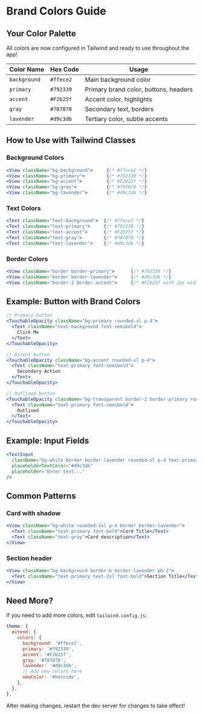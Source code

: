 # Brand Colors Guide

## Your Color Palette

All colors are now configured in Tailwind and ready to use throughout the app!

| Color Name | Hex Code | Usage |
|------------|----------|-------|
| `background` | `#ffece2` | Main background color |
| `primary` | `#792339` | Primary brand color, buttons, headers |
| `accent` | `#F2b25f` | Accent color, highlights |
| `gray` | `#787878` | Secondary text, borders |
| `lavender` | `#d9c3db` | Tertiary color, subtle accents |

## How to Use with Tailwind Classes

### Background Colors
```jsx
<View className="bg-background">     {/* #ffece2 */}
<View className="bg-primary">        {/* #792339 */}
<View className="bg-accent">         {/* #F2b25f */}
<View className="bg-gray">           {/* #787878 */}
<View className="bg-lavender">       {/* #d9c3db */}
```

### Text Colors
```jsx
<Text className="text-background">  {/* #ffece2 */}
<Text className="text-primary">     {/* #792339 */}
<Text className="text-accent">      {/* #F2b25f */}
<Text className="text-gray">        {/* #787878 */}
<Text className="text-lavender">    {/* #d9c3db */}
```

### Border Colors
```jsx
<View className="border border-primary">      {/* #792339 */}
<View className="border border-lavender">     {/* #d9c3db */}
<View className="border-2 border-accent">     {/* #F2b25f with 2px width */}
```

## Example: Button with Brand Colors

```jsx
// Primary button
<TouchableOpacity className="bg-primary rounded-xl p-4">
  <Text className="text-background font-semibold">
    Click Me
  </Text>
</TouchableOpacity>

// Accent button
<TouchableOpacity className="bg-accent rounded-xl p-4">
  <Text className="text-primary font-semibold">
    Secondary Action
  </Text>
</TouchableOpacity>

// Outlined button
<TouchableOpacity className="bg-transparent border-2 border-primary rounded-xl p-4">
  <Text className="text-primary font-semibold">
    Outlined
  </Text>
</TouchableOpacity>
```

## Example: Input Fields

```jsx
<TextInput
  className="bg-white border border-lavender rounded-xl p-4 text-primary"
  placeholderTextColor="#d9c3db"
  placeholder="Enter text..."
/>
```

## Common Patterns

### Card with shadow
```jsx
<View className="bg-white rounded-2xl p-4 border border-lavender">
  <Text className="text-primary font-bold">Card Title</Text>
  <Text className="text-gray">Card description</Text>
</View>
```

### Section header
```jsx
<View className="bg-background border-b border-lavender pb-2">
  <Text className="text-primary text-2xl font-bold">Section Title</Text>
</View>
```

## Need More?

If you need to add more colors, edit `tailwind.config.js`:

```js
theme: {
  extend: {
    colors: {
      background: '#ffece2',
      primary: '#792339',
      accent: '#F2b25f',
      gray: '#787878',
      lavender: '#d9c3db',
      // Add new colors here
      newColor: '#hexcode',
    },
  },
},
```

After making changes, restart the dev server for changes to take effect!




